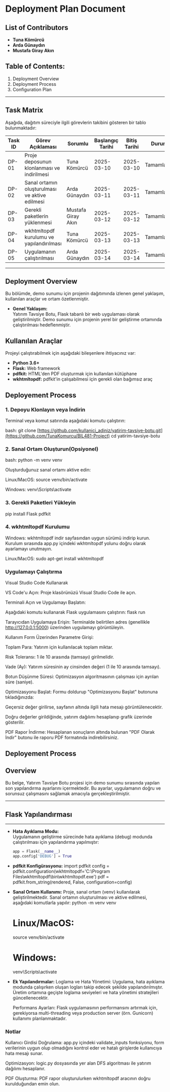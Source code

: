 Deployment Plan Document
======================================================================

## List of Contributors
- **Tuna Kömürcü**
- **Arda Günaydın**
- **Mustafa Giray Akın**

Table of Contents:
------------------
1. Deployment Overview
2. Deployment Process
3. Configuration Plan

----------------------------------------------------------------------
Task Matrix
----------------------------------------------------------------------
Aşağıda, dağıtım süreciyle ilgili görevlerin takibini gösteren bir tablo bulunmaktadır:

| **Task ID** | **Görev Açıklaması**                          | **Sorumlu**          | **Başlangıç Tarihi** | **Bitiş Tarihi** | **Durum**         |
|-------------|-----------------------------------------------|----------------------|----------------------|------------------|-------------------|
| DP-01       | Proje deposunun klonlanması ve indirilmesi     | Tuna Kömürcü         | 2025-03-10           | 2025-03-10       | Tamamlandı        |
| DP-02       | Sanal ortamın oluşturulması ve aktive edilmesi | Arda Günaydın        | 2025-03-11           | 2025-03-11       | Tamamlandı        |
| DP-03       | Gerekli paketlerin yüklenmesi                  | Mustafa Giray Akın   | 2025-03-12           | 2025-03-12       | Tamamlandı        |
| DP-04       | wkhtmltopdf kurulumu ve yapılandırılması       | Tuna Kömürcü         | 2025-03-13           | 2025-03-13       | Tamamlandı        |
| DP-05       | Uygulamanın çalıştırılması                     | Arda Günaydın        | 2025-03-14           | 2025-03-14       | Tamamlandı        |

----------------------------------------------------------------------
Deployment Overview
----------------------------------------------------------------------
Bu bölümde, demo sunumu için projenin dağıtımında izlenen genel yaklaşım, kullanılan araçlar ve ortam özetlenmiştir.

- **Genel Yaklaşım:**  
  Yatırım Tavsiye Botu, Flask tabanlı bir web uygulaması olarak geliştirilmiştir. Demo sunumu için projenin yerel bir geliştirme ortamında çalıştırılması hedeflenmiştir.
  

## Kullanılan Araçlar

Projeyi çalıştırabilmek için aşağıdaki bileşenlere ihtiyacınız var:

- **Python 3.6+**
- **Flask:** Web framework
- **pdfkit:** HTML'den PDF oluşturmak için kullanılan kütüphane
- **wkhtmltopdf:** pdfkit'in çalışabilmesi için gerekli olan bağımsız araç

## Deployement Process

### 1. Depoyu Klonlayın veya İndirin

Terminal veya komut satırında aşağıdaki komutu çalıştırın:

bash:
git clone [https://github.com/kullanici_adiniz/yatirim-tavsiye-botu.git](https://github.com/TunaKomurcu/BIL481-Project)
cd yatirim-tavsiye-botu

### 2. Sanal Ortam Oluşturun(Opsiyonel)

bash:
python -m venv venv

Oluşturduğunuz sanal ortamı aktive edin:

Linux/MacOS:
source venv/bin/activate

Windows:
venv\Scripts\activate

### 3. Gerekli Paketleri Yükleyin

pip install Flask pdfkit

### 4. wkhtmltopdf Kurulumu

Windows:
wkhtmltopdf indir sayfasından uygun sürümü indirip kurun. Kurulum sırasında app.py içindeki wkhtmltopdf yolunu doğru olarak ayarlamayı unutmayın.

Linux/MacOS:
sudo apt-get install wkhtmltopdf


### Uygulamayı Çalıştırma

Visual Studio Code Kullanarak

VS Code'u Açın:
Proje klasörünüzü Visual Studio Code ile açın.

Terminali Açın ve Uygulamayı Başlatın:

Aşağıdaki komutu kullanarak Flask uygulamasını çalıştırın:
flask run

Tarayıcıdan Uygulamaya Erişin:
Terminalde belirtilen adres (genellikle http://127.0.0.1:5000) üzerinden uygulamayı görüntüleyin.

Kullanım
Form Üzerinden Parametre Girişi:

Toplam Para: Yatırım için kullanılacak toplam miktar.

Risk Toleransı: 1 ile 10 arasında (tamsayı) girilmelidir.

Vade (Ay): Yatırım süresinin ay cinsinden değeri (1 ile 10 arasında tamsayı).

Botun Düşünme Süresi: Optimizasyon algoritmasının çalışması için ayrılan süre (saniye).

Optimizasyonu Başlat:
Formu doldurup "Optimizasyonu Başlat" butonuna tıkladığınızda:

Geçersiz değer girilirse, sayfanın altında ilgili hata mesajı görüntülenecektir.

Doğru değerler girildiğinde, yatırım dağılımı hesaplanıp grafik üzerinde gösterilir.

PDF Rapor İndirme:
Hesaplanan sonuçların altında bulunan "PDF Olarak İndir" butonu ile raporu PDF formatında indirebilirsiniz.


## Deployement Process

## Overview
Bu belge, Yatırım Tavsiye Botu projesi için demo sunumu sırasında yapılan son yapılandırma ayarlarını içermektedir. Bu ayarlar, uygulamanın doğru ve sorunsuz çalışmasını sağlamak amacıyla gerçekleştirilmiştir.

----------------------------------------------------------------------
## Flask Yapılandırması
----------------------------------------------------------------------
- **Hata Ayıklama Modu:**  
  Uygulamanın geliştirme sürecinde hata ayıklama (debug) modunda çalıştırılması için yapılandırma yapılmıştır:
  ```python
  app = Flask(__name__)
  app.config['DEBUG'] = True

- **pdfkit Konfigürasyonu:** 
  import pdfkit
  config = pdfkit.configuration(wkhtmltopdf='C:\\Program Files\\wkhtmltopdf\\bin\\wkhtmltopdf.exe')
  pdf = pdfkit.from_string(rendered, False, configuration=config)

- **Sanal Ortam Kullanımı:**
  Proje, sanal ortam (venv) kullanılarak geliştirilmektedir. Sanal ortamın oluşturulması ve aktive edilmesi, aşağıdaki komutlarla yapılır:
  python -m venv venv
  # Linux/MacOS:
  source venv/bin/activate
  # Windows:
  venv\Scripts\activate

- **Ek Yapılandırmalar:**
  Loglama ve Hata Yönetimi:
  Uygulama, hata ayıklama modunda çalışırken oluşan logları takip edecek şekilde yapılandırılmıştır. Üretim ortamına geçişte loglama seviyeleri ve hata yönetimi stratejileri güncellenecektir.

  Performans Ayarları:
  Flask uygulamasının performansını artırmak için, gerekiyorsa multi-threading veya production server (örn. Gunicorn) kullanımı planlanmaktadır.

### Notlar

Kullanıcı Girdisi Doğrulama:
app.py içindeki validate_inputs fonksiyonu, form verilerinin uygun olup olmadığını kontrol eder ve hatalı girişlerde kullanıcıya hata mesajı sunar.

Optimizasyon:
logic.py dosyasında yer alan DFS algoritması ile yatırım dağılımı hesaplanır.

PDF Oluşturma:
PDF rapor oluşturulurken wkhtmltopdf aracının doğru kurulduğundan emin olun.
